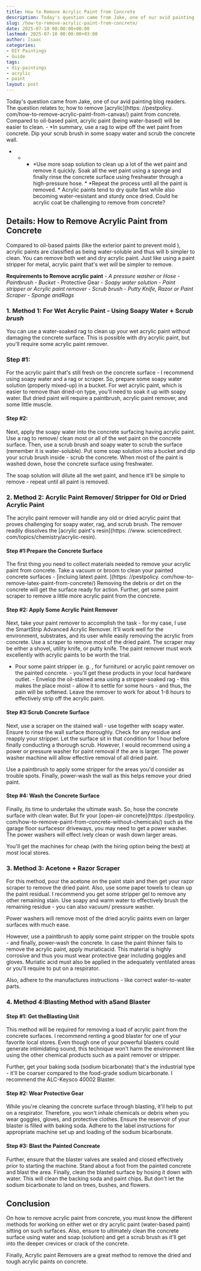 ```yaml
---
title: How to Remove Acrylic Paint from Concrete
description: Today's question came from Jake, one of our avid painting blog readers. The question relates to how to remove acrylic paint from concrete .
slug: /how-to-remove-acrylic-paint-from-concrete/
date: 2025-07-10 00:00:00+00:00
lastmod: 2025-07-10 00:00:00+03:00
author: Isaac
categories:
- DIY Paintings
- Guide
tags:
- diy-paintings
- acrylic
- paint
layout: post
---
```


Today's question came from Jake, one of our avid painting blog readers. The question relates to; how to remove [acrylic](https: //pestpolicy. com/how-to-remove-acrylic-paint-from-canvas/) paint from concrete. Compared to oil-based paint, acrylic paint (being water-based) will be easier to clean. - *In summary, use a rag to wipe off the wet paint from concrete. Dip your scrub brush in some soapy water and scrub the concrete wall.

* - - *Use more soap solution to clean up a lot of the wet paint and remove it quickly. Soak all the wet paint using a sponge and finally rinse the concrete surface using freshwater through a high-pressure hose. * *Repeat the process until all the paint is removed. * Acrylic paints tend to dry quite fast while also becoming water-resistant and sturdy once dried. Could he acrylic coat be challenging to remove from concrete?

##  Details: How to Remove Acrylic Paint from Concrete

Compared to oil-based paints (like the exterior paint to prevent mold ), acrylic paints are classified as being water-soluble and thus will b simpler to clean. You can remove both wet and dry acrylic paint. Just like using a paint stripper for metal, acrylic paint that's wet will be simpler to remove.

**Requirements to Remove acrylic paint** - *A pressure washer or Hose* - *Paintbrush* - *Bucket* - Protective Gear - *Soapy water solution* - *Paint stripper or Acrylic paint remover* - *Scrub brush* - *Putty Knife, Razor or Paint Scraper* - *Sponge andRags*

###  1. Method 1: For Wet Acrylic Paint - Using Soapy Water + Sc*rub brush*

You can use a water-soaked rag to clean up your wet acrylic paint without damaging the concrete surface. This is possible with dry acrylic paint, but you'll require some acrylic paint remover.

###  Step #1:

For the acrylic paint that's still fresh on the concrete surface - I recommend using soapy water and a rag or scraper. So, prepare some soapy water solution (properly mixed-up) in a bucket. For wet acrylic paint, which is easier to remove than dried-on type, you'll need to soak it up with soapy water. But dried paint will require a paintbrush, acrylic paint remover, and some little muscle.

####  Step #2:

Next, apply the soapy water into the concrete surfacing having acrylic paint. Use a rag to remove/ clean most or all of the wet paint on the concrete surface. Then, use a scrub brush and soapy water to scrub the surface (remember it is water-soluble). Put some soap solution into a bucket and dip your scrub brush inside - scrub the concrete. When most of the paint is washed down, hose the concrete surface using freshwater.

The soap solution will dilute all the wet paint, and hence it'll be simple to remove - repeat until all paint is removed.

###  2. Method 2: Acrylic Paint Remover/ Stripper for Old or Dried Acrylic Paint

The acrylic paint remover will handle any old or dried acrylic paint that proves challenging for soapy water, rag, and scrub brush. The remover readily dissolves the [acrylic paint's resin](https: //www. sciencedirect. com/topics/chemistry/acrylic-resin).

####  Step #1:**Prepare the Concrete Surface**

The first thing you need to collect materials needed to remove your acrylic paint from concrete. Take a vacuum or broom to clean your painted concrete surfaces - [incluing latext paint. ](https: //pestpolicy. com/how-to-remove-latex-paint-from-concrete/) Removing the debris or dirt on the concrete will get the surface ready for action. Further, get some paint scraper to remove a little more acrylic paint from the concrete.

####  Step #2: Apply Some Acrylic Paint Remover

Next, take your paint remover to accomplish the task - for my case, I use the SmartStrip Advanced Acrylic Remover. It'll work well for the environment, substrates, and its user while easily removing the acrylic from concrete. Use a scraper to remove most of the dried paint. The scraper may be either a shovel, utility knife, or putty knife. The paint remover must work excellently with acrylic paints to be worth the trial.

- Pour some paint stripper (e. g. , for furniture) or acrylic paint remover on the painted concrete. - you'll get these products in your local hardware outlet. - Envelop the oil-stained area using a stripper-soaked rag - this makes the place moist - allow it to settle for some hours - and thus, the pain will be softened. Leave the remover to work for about 1-8 hours to effectively strip off the acrylic paint.

####  Step #3:**Scrub Concrete Surface**

Next, use a scraper on the stained wall - use together with soapy water. Ensure to rinse the wall surface thoroughly. Check for any residue and reapply your stripper. Let the surface sit in that condition for 1 hour before finally conducting a thorough scrub. However, I would recommend using a power or pressure washer for paint removal if the are is larger. The power washer machine will allow effective removal of all dried paint.

Use a paintbrush to apply some stripper for the areas you'd consider as trouble spots. Finally, power-wash the wall as this helps remove your dried paint.

####  Step #4: Wash the Concrete Surface

Finally, its time to undertake the ultimate wash. So, hose the concrete surface with clean water. But fir your [open-air concrete](https: //pestpolicy. com/how-to-remove-paint-from-concrete-without-chemicals/) such as the garage floor surfacesor driveways, you may need to get a power washer. The power washers will effect ively clean or wash down larger areas.

You'll get the machines for cheap (with the hiring option being the best) at most local stores.

###  3. Method 3: Acetone + Razor Scraper

For this method, pour the acetone on the paint stain and then get your razor scraper to remove the dried paint. Also, use some paper towels to clean up the paint residual. I recommend you get some stripper gel to remove any other remaining stain. Use soapy and warm water to effectively brush the remaining residue - you can also vacuum/ pressure washer.

Power washers will remove most of the dried acrylic paints even on larger surfaces with much ease.

However, use a paintbrush to apply some paint stripper on the trouble spots - and finally, power-wash the concrete. In case the paint thinner fails to remove the acrylic paint, apply muriaticacid. This material is highly corrosive and thus you must wear protective gear including goggles and gloves. Muriatic acid must also be applied in the adequately ventilated areas or you'll require to put on a respirator.

Also, adhere to the manufactures instructions - like correct water-to-water parts.

###  4. Method 4:**Blasting Method with a**Sand Blaster

####  Step #1: Get the**Blasting Unit**

This method will be required for removing a load of acrylic paint from the concrete surfaces. I recommend renting a good blaster for one of your favorite local stores. Even though one of your powerful blasters could generate intimidating sound, this technique won't harm the environment like using the other chemical products such as a paint remover or stripper.

Further, get your baking soda (sodium bicarbonate) that's the industrial type - it'll be coarser compared to the food-grade sodium bicarbonate. I recommend the ALC-Keysco 40002 Blaster.

####  Step #2: Wear Protective Gear

While you're cleaning the concrete surface through blasting, it'll help to put on a respirator. Therefore, you won't inhale chemicals or debris when you wear goggles, gloves, and protective clothes. Ensure the reservoir of your blaster is filled with baking soda. Adhere to the label instructions for appropriate machine set up and loading of the sodium bicarbonate.

####  Step #3: Blast the Painted Concreate

Further, ensure that the blaster valves are sealed and closed effectively prior to starting the machine. Stand about a foot from the painted concrete and blast the area. Finally, clean the blasted surface by hosing it down with water. This will clean the backing soda and paint chips. But don't let the sodium bicarbonate to land on trees, bushes, and flowers.

##  Conclusion

On how to remove acrylic paint from concrete, you must know the different methods for working on either wet or dry acrylic paint (water-based paint) sitting on such surfaces. Also, ensure to ultimately clean the concrete surface using water and soap (solution) and get a scrub brush as it'll get into the deeper crevices or crack of the concrete.

Finally, Acrylic paint Removers are a great method to remove the dried and tough acrylic paints on concrete.

